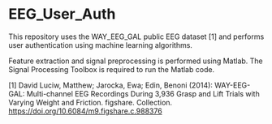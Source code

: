 # EEG_User_Auth
This repository uses the WAY_EEG_GAL public EEG dataset [1] and performs user authentication using machine learning algorithms. 

Feature extraction and signal preprocessing is performed using Matlab. The Signal Processing Toolbox is required to run the Matlab code. 


[1] David Luciw, Matthew; Jarocka, Ewa; Edin, Benoni (2014): WAY-EEG-GAL: Multi-channel EEG Recordings During 3,936 Grasp and Lift Trials with Varying Weight and Friction. figshare. Collection. https://doi.org/10.6084/m9.figshare.c.988376 
